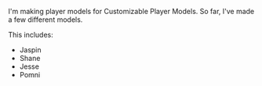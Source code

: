 I'm making player models for Customizable Player Models. So far, I've made a few different models.

This includes:

- Jaspin
- Shane
- Jesse
- Pomni
